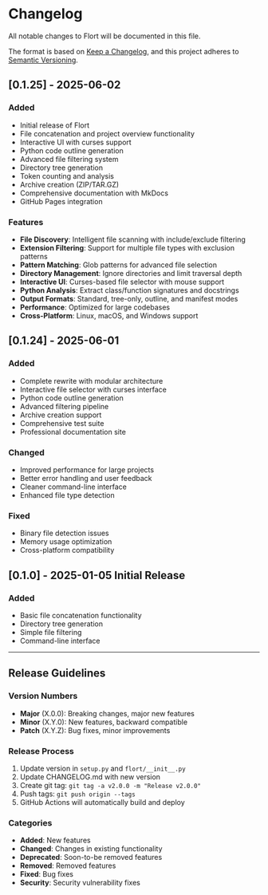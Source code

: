 # Changelog

All notable changes to Flort will be documented in this file.

The format is based on [Keep a Changelog](https://keepachangelog.com/en/1.0.0/),
and this project adheres to [Semantic Versioning](https://semver.org/spec/v2.0.0.html).

## [0.1.25] - 2025-06-02

### Added
- Initial release of Flort
- File concatenation and project overview functionality
- Interactive UI with curses support
- Python code outline generation
- Advanced file filtering system
- Directory tree generation
- Token counting and analysis
- Archive creation (ZIP/TAR.GZ)
- Comprehensive documentation with MkDocs
- GitHub Pages integration

### Features
- **File Discovery**: Intelligent file scanning with include/exclude filtering
- **Extension Filtering**: Support for multiple file types with exclusion patterns
- **Pattern Matching**: Glob patterns for advanced file selection
- **Directory Management**: Ignore directories and limit traversal depth
- **Interactive UI**: Curses-based file selector with mouse support
- **Python Analysis**: Extract class/function signatures and docstrings
- **Output Formats**: Standard, tree-only, outline, and manifest modes
- **Performance**: Optimized for large codebases
- **Cross-Platform**: Linux, macOS, and Windows support

## [0.1.24] - 2025-06-01

### Added
- Complete rewrite with modular architecture
- Interactive file selector with curses interface
- Python code outline generation
- Advanced filtering pipeline
- Archive creation support
- Comprehensive test suite
- Professional documentation site

### Changed
- Improved performance for large projects
- Better error handling and user feedback
- Cleaner command-line interface
- Enhanced file type detection

### Fixed
- Binary file detection issues
- Memory usage optimization
- Cross-platform compatibility

## [0.1.0] - 2025-01-05 Initial Release

### Added
- Basic file concatenation functionality
- Directory tree generation
- Simple file filtering
- Command-line interface

---

## Release Guidelines

### Version Numbers
- **Major** (X.0.0): Breaking changes, major new features
- **Minor** (X.Y.0): New features, backward compatible
- **Patch** (X.Y.Z): Bug fixes, minor improvements

### Release Process
1. Update version in `setup.py` and `flort/__init__.py`
2. Update CHANGELOG.md with new version
3. Create git tag: `git tag -a v2.0.0 -m "Release v2.0.0"`
4. Push tags: `git push origin --tags`
5. GitHub Actions will automatically build and deploy

### Categories
- **Added**: New features
- **Changed**: Changes in existing functionality
- **Deprecated**: Soon-to-be removed features
- **Removed**: Removed features
- **Fixed**: Bug fixes
- **Security**: Security vulnerability fixes